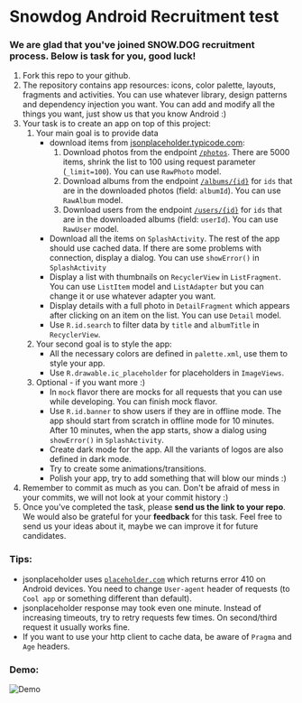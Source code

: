 # Snowdog Android Recruitment test

### We are glad that you've joined SNOW.DOG recruitment process. Below is task for you, good luck!

1. Fork this repo to your github.
2. The repository contains app resources: icons, color palette, layouts, fragments and activities. You can use whatever library, design patterns and dependency injection you want. You can add and modify all the things you want, just show us that you know Android :)
3. Your task is to create an app on top of this project:
	1. Your main goal is to provide data
    	* download items from [jsonplaceholder.typicode.com](https://jsonplaceholder.typicode.com):
          1. Download photos from the endpoint [`/photos`](https://jsonplaceholder.typicode.com/photos). There are 5000 items, shrink the list to 100 using request parameter (`_limit=100`). You can use `RawPhoto` model.
          2. Download albums from the endpoint [`/albums/{id}`](https://jsonplaceholder.typicode.com/albums/2) for `ids` that are in the downloaded photos (field: `albumId`). You can use `RawAlbum` model.
          3. Download users from the endpoint [`/users/{id}`](https://jsonplaceholder.typicode.com/users/3) for `ids` that are in the downloaded albums (field: `userId`). You can use `RawUser` model.
        * Download all the items on `SplashActivity`. The rest of the app should use cached data. If there are some problems with connection, display a dialog. You can use `showError()` in `SplashActivity`
        * Display a list with thumbnails on `RecyclerView` in `ListFragment`. You can use `ListItem` model and `ListAdapter` but you can change it or use whatever adapter you want.
        * Display details with a full photo in `DetailFragment` which appears after clicking on an item on the list. You can use `Detail` model.
        * Use `R.id.search` to filter data by `title` and `albumTitle` in `RecyclerView`.
    2. Your second goal is to style the app:
    	* All the necessary colors are defined in `palette.xml`, use them to style your app.
        * Use `R.drawable.ic_placeholder` for placeholders in `ImageViews`.
    3. Optional - if you want more :)
		* In `mock` flavor there are mocks for all requests that you can use while developing. You can finish mock flavor.
        * Use `R.id.banner` to show users if they are in offline mode. The app should start from scratch in offline mode for 10 minutes. After 10 minutes, when the app starts, show a dialog using `showError()` in `SplashActivity`. 
        * Create dark mode for the app. All the variants of logos are also defined in dark mode.
        * Try to create some animations/transitions.
        * Polish your app, try to add something that will blow our minds :)
4. Remember to commit as much as you can. Don't be afraid of mess in your commits, we will not look at your commit history :)
5. Once you've completed the task, please **send us the link to your repo**. We would also be grateful for your **feedback** for this task. Feel free to send us your ideas about it, maybe we can improve it for future candidates.

### Tips:
* jsonplaceholder uses [`placeholder.com`](https://placeholder.com) which returns error 410 on Android devices. You need to change `User-agent` header of requests (to `Cool app` or something different than default).
* jsonplaceholder response may took even one minute. Instead of increasing timeouts, try to retry requests few times. On second/third request it usually works fine.
* If you want to use your http client to cache data, be aware of `Pragma` and `Age` headers.

### Demo:

![Demo][demo]

[demo]: art/demo.gif
